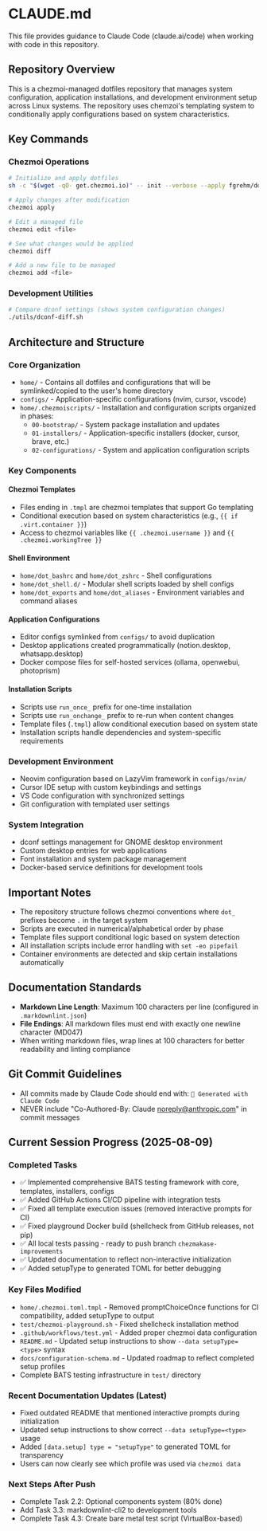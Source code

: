 # CLAUDE.md

This file provides guidance to Claude Code (claude.ai/code) when working with code in this repository.

## Repository Overview

This is a chezmoi-managed dotfiles repository that manages system configuration, application
installations, and development environment setup across Linux systems. The repository uses
chemzoi's templating system to conditionally apply configurations based on system characteristics.

## Key Commands

### Chezmoi Operations

```bash
# Initialize and apply dotfiles
sh -c "$(wget -qO- get.chezmoi.io)" -- init --verbose --apply fgrehm/dotfiles-chezmoi

# Apply changes after modification
chezmoi apply

# Edit a managed file
chezmoi edit <file>

# See what changes would be applied
chezmoi diff

# Add a new file to be managed
chezmoi add <file>
```

### Development Utilities

```bash
# Compare dconf settings (shows system configuration changes)
./utils/dconf-diff.sh
```

## Architecture and Structure

### Core Organization

- `home/` - Contains all dotfiles and configurations that will be symlinked/copied to the
  user's home directory
- `configs/` - Application-specific configurations (nvim, cursor, vscode)
- `home/.chezmoiscripts/` - Installation and configuration scripts organized in phases:
  - `00-bootstrap/` - System package installation and updates
  - `01-installers/` - Application-specific installers (docker, cursor, brave, etc.)
  - `02-configurations/` - System and application configuration scripts

### Key Components

#### Chezmoi Templates

- Files ending in `.tmpl` are chezmoi templates that support Go templating
- Conditional execution based on system characteristics (e.g., `{{ if .virt.container }}`)
- Access to chezmoi variables like `{{ .chezmoi.username }}` and `{{ .chezmoi.workingTree }}`

#### Shell Environment

- `home/dot_bashrc` and `home/dot_zshrc` - Shell configurations
- `home/dot_shell.d/` - Modular shell scripts loaded by shell configs
- `home/dot_exports` and `home/dot_aliases` - Environment variables and command aliases

#### Application Configurations

- Editor configs symlinked from `configs/` to avoid duplication
- Desktop applications created programmatically (notion.desktop, whatsapp.desktop)
- Docker compose files for self-hosted services (ollama, openwebui, photoprism)

#### Installation Scripts

- Scripts use `run_once_` prefix for one-time installation
- Scripts use `run_onchange_` prefix to re-run when content changes
- Template files (`.tmpl`) allow conditional execution based on system state
- Installation scripts handle dependencies and system-specific requirements

### Development Environment

- Neovim configuration based on LazyVim framework in `configs/nvim/`
- Cursor IDE setup with custom keybindings and settings
- VS Code configuration with synchronized settings
- Git configuration with templated user settings

### System Integration

- dconf settings management for GNOME desktop environment  
- Custom desktop entries for web applications
- Font installation and system package management
- Docker-based service definitions for development tools

## Important Notes

- The repository structure follows chezmoi conventions where `dot_` prefixes become `.` in the
  target system
- Scripts are executed in numerical/alphabetical order by phase
- Template files support conditional logic based on system detection
- All installation scripts include error handling with `set -eo pipefail`
- Container environments are detected and skip certain installations automatically

## Documentation Standards

- **Markdown Line Length**: Maximum 100 characters per line (configured in `.markdownlint.json`)
- **File Endings**: All markdown files must end with exactly one newline character (MD047)
- When writing markdown files, wrap lines at 100 characters for better readability and linting compliance

## Git Commit Guidelines

- All commits made by Claude Code should end with: `🤖 Generated with Claude Code`
- NEVER include "Co-Authored-By: Claude <noreply@anthropic.com>" in commit messages

## Current Session Progress (2025-08-09)

### Completed Tasks

- ✅ Implemented comprehensive BATS testing framework with core, templates, installers, configs
- ✅ Added GitHub Actions CI/CD pipeline with integration tests
- ✅ Fixed all template execution issues (removed interactive prompts for CI)
- ✅ Fixed playground Docker build (shellcheck from GitHub releases, not pip)
- ✅ All local tests passing - ready to push branch `chezmakase-improvements`
- ✅ Updated documentation to reflect non-interactive initialization
- ✅ Added setupType to generated TOML for better debugging

### Key Files Modified

- `home/.chezmoi.toml.tmpl` - Removed promptChoiceOnce functions for CI compatibility, added
  setupType to output
- `test/chezmoi-playground.sh` - Fixed shellcheck installation method  
- `.github/workflows/test.yml` - Added proper chezmoi data configuration
- `README.md` - Updated setup instructions to show `--data setupType=<type>` syntax
- `docs/configuration-schema.md` - Updated roadmap to reflect completed setup profiles
- Complete BATS testing infrastructure in `test/` directory

### Recent Documentation Updates (Latest)

- Fixed outdated README that mentioned interactive prompts during initialization
- Updated setup instructions to show correct `--data setupType=<type>` usage
- Added `[data.setup] type = "setupType"` to generated TOML for transparency
- Users can now clearly see which profile was used via `chezmoi data`

### Next Steps After Push

- Complete Task 2.2: Optional components system (80% done)
- Add Task 3.3: markdownlint-cli2 to development tools
- Complete Task 4.3: Create bare metal test script (VirtualBox-based)
